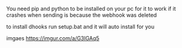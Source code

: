 You need pip and python to be installed on your pc for it to work
if it crashes when sending is because the webhook was deleted



to install dhooks run setup.bat and it will auto install for you

imgaes
https://imgur.com/a/G3lGAq5
